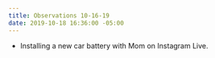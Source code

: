 ```yaml
---
title: Observations 10-16-19
date: 2019-10-18 16:36:00 -05:00
---
```


- Installing a new car battery with Mom on Instagram Live.